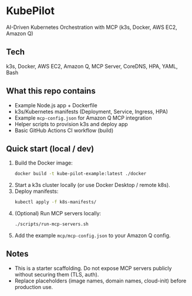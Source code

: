 # KubePilot
AI-Driven Kubernetes Orchestration with MCP (k3s, Docker, AWS EC2, Amazon Q)

## Tech
k3s, Docker, AWS EC2, Amazon Q, MCP Server, CoreDNS, HPA, YAML, Bash

## What this repo contains
- Example Node.js app + Dockerfile
- k3s/Kubernetes manifests (Deployment, Service, Ingress, HPA)
- Example `mcp-config.json` for Amazon Q MCP integration
- Helper scripts to provision k3s and deploy app
- Basic GitHub Actions CI workflow (build)

## Quick start (local / dev)
1. Build the Docker image:
   ```bash
   docker build -t kube-pilot-example:latest ./docker
   ```
2. Start a k3s cluster locally (or use Docker Desktop / remote k8s).
3. Deploy manifests:
   ```bash
   kubectl apply -f k8s-manifests/
   ```
4. (Optional) Run MCP servers locally:
   ```bash
   ./scripts/run-mcp-servers.sh
   ```
5. Add the example `mcp/mcp-config.json` to your Amazon Q config.

## Notes
- This is a starter scaffolding. Do not expose MCP servers publicly without securing them (TLS, auth).
- Replace placeholders (image names, domain names, cloud-init) before production use.
